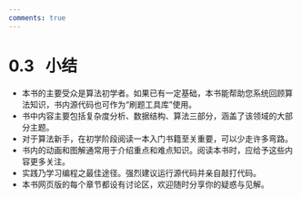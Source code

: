 ```yaml
---
comments: true
---
```


# 0.3 &nbsp; 小结

- 本书的主要受众是算法初学者。如果已有一定基础，本书能帮助您系统回顾算法知识，书内源代码也可作为“刷题工具库”使用。
- 书中内容主要包括复杂度分析、数据结构、算法三部分，涵盖了该领域的大部分主题。
- 对于算法新手，在初学阶段阅读一本入门书籍至关重要，可以少走许多弯路。
- 书内的动画和图解通常用于介绍重点和难点知识。阅读本书时，应给予这些内容更多关注。
- 实践乃学习编程之最佳途径。强烈建议运行源代码并亲自敲打代码。
- 本书网页版的每个章节都设有讨论区，欢迎随时分享你的疑惑与见解。
